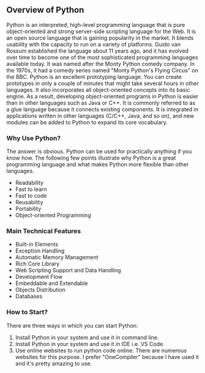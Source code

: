 ## Overview of Python
Python is an interpreted, high-level programming language that is pure object-oriented and strong server-side scripting language for the Web. It is an open source language that is gaining popularity in the market. It blends usability with the capacity to run on a variety of platforms. Guido van Rossum established the language about 11 years ago, and it has evolved over time to become one of the most sophisticated programming languages available today. It was named after the Monty Python comedy company. In the 1970s, it had a comedy series named "Monty Python's Flying Circus" on the BBC. 
Python is an excellent prototyping language. You can create prototypes in only a couple of minutes that might take several hours in other languages. It also incorporates all object-oriented concepts into its basic engine. As a result, developing object-oriented programs in Python is easier than in other languages such as Java or C++.
It is commonly referred to as a glue language because it connects existing components. It is integrated in applications written in other languages (C/C++, Java, and so on), and new modules can be added to Python to expand its core vocabulary.
### Why Use Python?
The answer is obvious. Python can be used for practically anything if you know how. The following few points illustrate why Python is a great programming language and what makes Python more flexible than other languages.
 - Readability
 - Fast to learn
 - Fast to code
 - Reusability
 - Portability
 - Object-oriented Programming
### Main Technical Features
 - Built-in Elements
 - Exception Handling
 - Automatic Memory Management
 - Rich Core Library
 - Web Scripting Support and Data Handling
 - Development Flow
 - Embeddable and Extendable
 - Objects Distribution
 - Databases
 
### How to Start?
There are three ways in which you can start Python:
1.	Install Python in your system and use it in command line.
2.	Install Python in your system and use it in IDE i.e. VS Code.
3.	Use online websites to run python code online. There are numerous websites for this purpose. I prefer "OneCompiler" because I have used it and it's pretty amazing to use.
